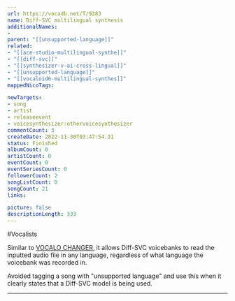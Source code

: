 ```yaml
---
url: https://vocadb.net/T/9283
name: Diff-SVC multilingual synthesis
additionalNames: 
- 
parent: "[[unsupported-language]]"
related:
- "[[ace-studio-multilingual-synthe]]"
- "[[diff-svc]]"
- "[[synthesizer-v-ai-cross-lingual]]"
- "[[unsupported-language]]"
- "[[vocaloid6-multilingual-synthes]]"
mappedNicoTags:

newTargets:
- song
- artist
- releaseevent
- voicesynthesizer:othervoicesynthesizer
commentCount: 3
createDate: 2022-11-30T03:47:54.31
status: Finished
albumCount: 0
artistCount: 0
eventCount: 0
eventSeriesCount: 0
followerCount: 2
songListCount: 0
songCount: 21
links: 

picture: false
descriptionLength: 333
---
```


#Vocalists

Similar to [VOCALO CHANGER](https://vocadb.net/T/9170/vocalo-changer), it allows Diff-SVC voicebanks to read the inputted audio file in any language, regardless of what language the voicebank was recorded in.

Avoided tagging a song with "unsupported language" and use this when it clearly states that a Diff-SVC model is being used.

---

